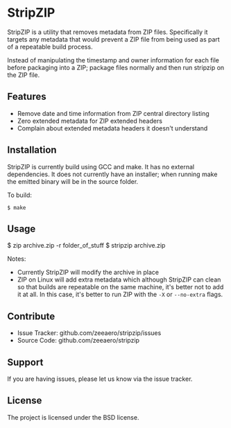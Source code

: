 StripZIP
========

StripZIP is a utility that removes metadata from ZIP files. Specifically it
targets any metadata that would prevent a ZIP file from being used as part of
a repeatable build process.

Instead of manipulating the timestamp and owner information for each file
before packaging into a ZIP; package files normally and then run stripzip on
the ZIP file.

Features
--------

- Remove date and time information from ZIP central directory listing
- Zero extended metadata for ZIP extended headers
- Complain about extended metadata headers it doesn't understand

Installation
------------

StripZIP is currently build using GCC and make. It has no external
dependencies. It does not currently have an installer; when running make the
emitted binary will be in the source folder.

To build:

    $ make

Usage
-----

   $ zip archive.zip -r folder_of_stuff
   $ stripzip archive.zip

Notes:
 - Currently StripZIP will modify the archive in place
 - ZIP on Linux will add extra metadata which although StripZIP can clean so
   that builds are repeatable on the same machine, it's better not to add it at
   all. In this case, it's better to run ZIP with the `-X` or `--no-extra`
   flags.

Contribute
----------

- Issue Tracker: github.com/zeeaero/stripzip/issues
- Source Code: github.com/zeeaero/stripzip

Support
-------

If you are having issues, please let us know via the issue tracker.

License
-------

The project is licensed under the BSD license.

